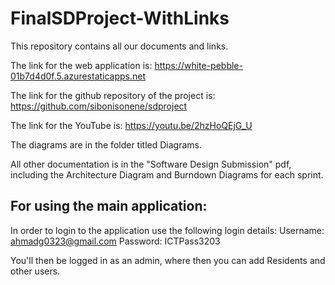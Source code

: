 # FinalSDProject-WithLinks
This repository contains all our documents and links.

The link for the web application is: https://white-pebble-01b7d4d0f.5.azurestaticapps.net

The link for the github repository of the project is: https://github.com/sibonisonene/sdproject

The link for the YouTube is: https://youtu.be/2hzHoQEjG_U

The diagrams are in the folder titled Diagrams.

All other documentation is in the "Software Design Submission" pdf, including the Architecture Diagram and Burndown Diagrams for each sprint.


## For using the main application:

In order to login to the application use the following login details:
   Username:  ahmadg0323@gmail.com
   Password:  ICTPass3203

You'll then be logged in as an admin, where then you can add Residents and other users.
